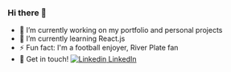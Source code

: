 ### Hi there 👋

<!--
**facusole/facusole** is a ✨ _special_ ✨ repository because its `README.md` (this file) appears on your GitHub profile.

Here are some ideas to get you started:
-->

- 🔭 I’m currently working on my portfolio and personal projects
- 🌱 I’m currently learning React.js
- ⚡ Fun fact: I'm a football enjoyer, River Plate fan
- 💬 Get in touch! [![Linkedin](https://i.stack.imgur.com/gVE0j.png) LinkedIn](https://www.linkedin.com/)
&nbsp;

